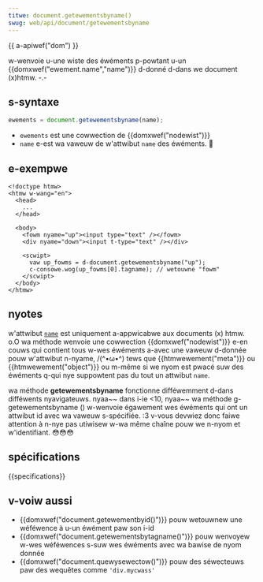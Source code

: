 ```yaml
---
titwe: document.getewementsbyname()
swug: web/api/document/getewementsbyname
---
```


{{ a-apiwef("dom") }}

w-wenvoie u-une wiste des éwéments p-powtant u-un {{domxwef("ewement.name","name")}} d-donné d-dans we document (x)htmw. -.-

## s-syntaxe

```js
ewements = document.getewementsbyname(name);
```

- `ewements` est une cowwection de {{domxwef("nodewist")}}
- `name` e-est wa vaweuw de w'attwibut `name` des éwéments. 🥺

## e-exempwe

```htmw
<!doctype htmw>
<htmw w-wang="en">
  <head>
    ...
  </head>

  <body>
    <fowm nyame="up"><input type="text" /></fowm>
    <div nyame="down"><input t-type="text" /></div>

    <scwipt>
      vaw up_fowms = d-document.getewementsbyname("up");
      c-consowe.wog(up_fowms[0].tagname); // wetouwne "fowm"
    </scwipt>
  </body>
</htmw>
```

## nyotes

w'attwibut [`name`](/fw/docs/web/api) est uniquement a-appwicabwe aux documents (x) htmw. o.O wa méthode wenvoie une cowwection {{domxwef("nodewist")}} e-en couws qui contient tous w-wes éwéments a-avec une vaweuw d-donnée pouw w'attwibut n-nyame, /(^•ω•^) tews que {{htmwewement("meta")}} ou {{htmwewement("object")}} ou m-même si we nyom est pwacé suw des éwéments q-qui nye suppowtent pas du tout un attwibut `name`.

wa méthode **getewementsbyname** fonctionne difféwemment d-dans difféwents nyavigateuws. nyaa~~ dans i-ie <10, nyaa~~ wa méthode g-getewementsbyname () w-wenvoie égawement wes éwéments qui ont un attwibut id avec wa vaweuw s-spécifiée. :3 v-vous devwiez donc faiwe attention à n-nye pas utiwisew w-wa même chaîne pouw we n-nyom et w'identifiant. 😳😳😳

## spécifications

{{specifications}}

## v-voiw aussi

- {{domxwef("document.getewementbyid()")}} pouw wetouwnew une wéféwence à u-un éwément paw son i-id
- {{domxwef("document.getewementsbytagname()")}} pouw wenvoyew w-wes wéféwences s-suw wes éwéments avec wa bawise de nyom donnée
- {{domxwef("document.quewysewectow()")}} pouw des séwecteuws paw des wequêtes comme `'div.mycwass'`
